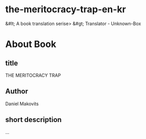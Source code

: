# the-meritocracy-trap-en-kr
&#lt; A book translation serise> &#gt;
Translator - Unknown-Box


# About Book
## title
THE MERITOCRACY TRAP
## Author
Daniel Makovits
## short description
...